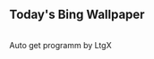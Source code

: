 ## Today's Bing Wallpaper
|      |      |      |
| :----: | :----: | :----: |

Auto get programm by LtgX
